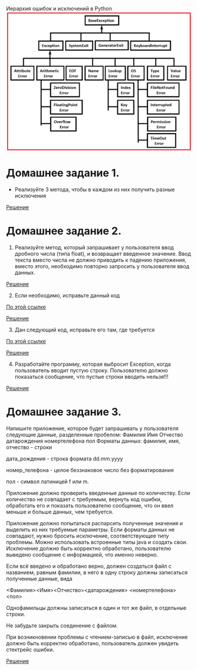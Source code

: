 Иерархия ошибок и исключений в Python
![Иерархия ошибок и исключений в Python](https://raw.githubusercontent.com/PitKoro/MAI-python-1-course/e6b8dbab951f68fb77f35d1e32d2deda32f1f11d/img/exeption.png)

# Домашнее задание 1. 
* Реализуйте 3 метода, чтобы в каждом из них получить разные исключения

[Решение](https://github.com/JuliaRyzhova/Errors-and-Exceptions/tree/master/home_work_1) 


# Домашнее задание 2.

1. Реализуйте метод, который запрашивает у пользователя ввод дробного числа (типа float), и возвращает введенное значение. Ввод текста вместо числа не должно приводить к падению приложения, вместо этого, необходимо повторно запросить у пользователя ввод данных.

[Решение](https://github.com/JuliaRyzhova/Errors-and-Exceptions/blob/master/home_work_2/task_1.py)

2. Если необходимо, исправьте данный код

[По этой ссылке](https://docs.google.com/document/d/17EaA1lDxzD5YigQ5OAal60fOFKVoCbEJqooB9XfhT7w/edit)

[Решение](https://github.com/JuliaRyzhova/Errors-and-Exceptions/blob/master/home_work_2/task_2.py)

3. Дан следующий код, исправьте его там, где требуется

[По этой ссылке](https://docs.google.com/document/d/17EaA1lDxzD5YigQ5OAal60fOFKVoCbEJqooB9XfhT7w/edit)

[Решение](https://github.com/JuliaRyzhova/Errors-and-Exceptions/blob/master/home_work_2/task_3.py)

4. Разработайте программу, которая выбросит Exception, когда пользователь вводит пустую строку. Пользователю должно показаться сообщение, что пустые строки вводить нельзя!!!

[Решение](https://github.com/JuliaRyzhova/Errors-and-Exceptions/blob/master/home_work_2/task_4.py)

# Домашнее задание 3.
Напишите приложение, которое будет запрашивать у пользователя следующие данные, разделенные пробелом: Фамилия Имя Отчество датарождения номертелефона пол Форматы данных: фамилия, имя, отчество - строки

дата_рождения - строка формата dd.mm.yyyy

номер_телефона - целое беззнаковое число без форматирования

пол - символ латиницей f или m.

Приложение должно проверить введенные данные по количеству. Если количество не совпадает с требуемым, вернуть код ошибки, обработать его и показать пользователю сообщение, что он ввел меньше и больше данных, чем требуется.

Приложение должно попытаться распарсить полученные значения и выделить из них требуемые параметры. Если форматы данных не совпадают, нужно бросить исключение, соответствующее типу проблемы. Можно использовать встроенные типы java и создать свои. Исключение должно быть корректно обработано, пользователю выведено сообщение с информацией, что именно неверно.

Если всё введено и обработано верно, должен создаться файл с названием, равным фамилии, в него в одну строку должны записаться полученные данные, вида

<Фамилия><Имя><Отчество><датарождения> <номертелефона><пол>

Однофамильцы должны записаться в один и тот же файл, в отдельные строки.

Не забудьте закрыть соединение с файлом.

При возникновении проблемы с чтением-записью в файл, исключение должно быть корректно обработано, пользователь должен увидеть стектрейс ошибки.

[Решение](https://github.com/JuliaRyzhova/Errors-and-Exceptions/blob/master/home_work_3/main.py)